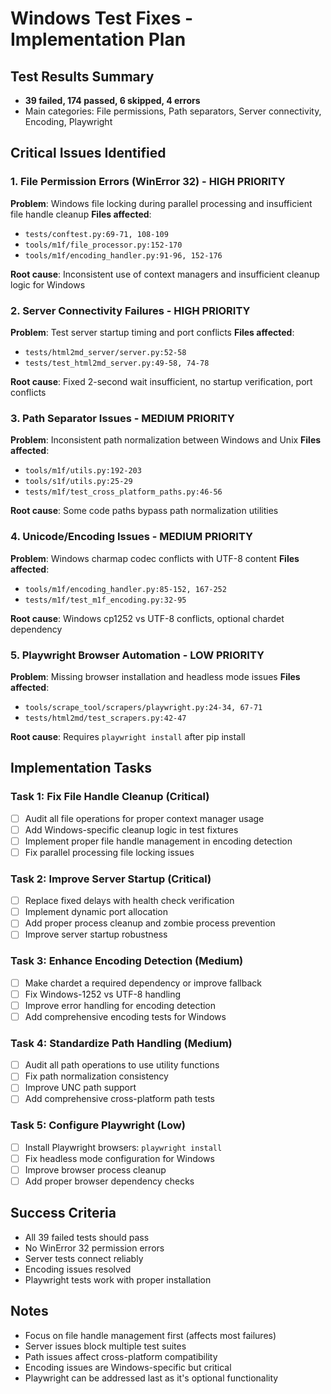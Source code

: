 # Windows Test Fixes - Implementation Plan

## Test Results Summary
- **39 failed, 174 passed, 6 skipped, 4 errors**
- Main categories: File permissions, Path separators, Server connectivity, Encoding, Playwright

## Critical Issues Identified

### 1. File Permission Errors (WinError 32) - HIGH PRIORITY
**Problem**: Windows file locking during parallel processing and insufficient file handle cleanup
**Files affected**: 
- `tests/conftest.py:69-71, 108-109`
- `tools/m1f/file_processor.py:152-170`
- `tools/m1f/encoding_handler.py:91-96, 152-176`

**Root cause**: Inconsistent use of context managers and insufficient cleanup logic for Windows

### 2. Server Connectivity Failures - HIGH PRIORITY  
**Problem**: Test server startup timing and port conflicts
**Files affected**:
- `tests/html2md_server/server.py:52-58`
- `tests/test_html2md_server.py:49-58, 74-78`

**Root cause**: Fixed 2-second wait insufficient, no startup verification, port conflicts

### 3. Path Separator Issues - MEDIUM PRIORITY
**Problem**: Inconsistent path normalization between Windows and Unix
**Files affected**:
- `tools/m1f/utils.py:192-203`
- `tools/s1f/utils.py:25-29`
- `tests/m1f/test_cross_platform_paths.py:46-56`

**Root cause**: Some code paths bypass path normalization utilities

### 4. Unicode/Encoding Issues - MEDIUM PRIORITY
**Problem**: Windows charmap codec conflicts with UTF-8 content
**Files affected**:
- `tools/m1f/encoding_handler.py:85-152, 167-252`
- `tests/m1f/test_m1f_encoding.py:32-95`

**Root cause**: Windows cp1252 vs UTF-8 conflicts, optional chardet dependency

### 5. Playwright Browser Automation - LOW PRIORITY
**Problem**: Missing browser installation and headless mode issues
**Files affected**:
- `tools/scrape_tool/scrapers/playwright.py:24-34, 67-71`
- `tests/html2md/test_scrapers.py:42-47`

**Root cause**: Requires `playwright install` after pip install

## Implementation Tasks

### Task 1: Fix File Handle Cleanup (Critical)
- [ ] Audit all file operations for proper context manager usage
- [ ] Add Windows-specific cleanup logic in test fixtures
- [ ] Implement proper file handle management in encoding detection
- [ ] Fix parallel processing file locking issues

### Task 2: Improve Server Startup (Critical)
- [ ] Replace fixed delays with health check verification
- [ ] Implement dynamic port allocation
- [ ] Add proper process cleanup and zombie process prevention
- [ ] Improve server startup robustness

### Task 3: Enhance Encoding Detection (Medium)
- [ ] Make chardet a required dependency or improve fallback
- [ ] Fix Windows-1252 vs UTF-8 handling
- [ ] Improve error handling for encoding detection
- [ ] Add comprehensive encoding tests for Windows

### Task 4: Standardize Path Handling (Medium)
- [ ] Audit all path operations to use utility functions
- [ ] Fix path normalization consistency
- [ ] Improve UNC path support
- [ ] Add comprehensive cross-platform path tests

### Task 5: Configure Playwright (Low)
- [ ] Install Playwright browsers: `playwright install`
- [ ] Fix headless mode configuration for Windows
- [ ] Improve browser process cleanup
- [ ] Add proper browser dependency checks

## Success Criteria
- All 39 failed tests should pass
- No WinError 32 permission errors
- Server tests connect reliably
- Encoding issues resolved
- Playwright tests work with proper installation

## Notes
- Focus on file handle management first (affects most failures)
- Server issues block multiple test suites
- Path issues affect cross-platform compatibility
- Encoding issues are Windows-specific but critical
- Playwright can be addressed last as it's optional functionality